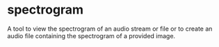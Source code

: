 # spectrogram
A tool to view the spectrogram of an audio stream or file or to create an audio file containing the spectrogram of a provided image.
